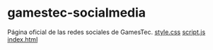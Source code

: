 # gamestec-socialmedia
Página oficial de las redes sociales de GamesTec.
[style.css](https://github.com/user-attachments/files/22987118/style.css)
[script.js](https://github.com/user-attachments/files/22987117/script.js)
[index.html](https://github.com/user-attachments/files/22987116/index.html)
